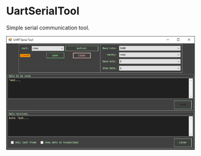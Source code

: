 # UartSerialTool
Simple serial communication tool.

![Alt Text](https://github.com/JunioCesarFerreira/UartSerialTool/blob/main/print.png)
